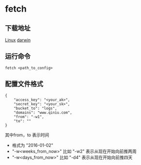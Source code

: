 # fetch

## 下载地址
[Linux](http://devtools.qiniu.com/linux64/fetch)
[darwin](http://devtools.qiniu.com/darwin/fetch)


## 运行命令

```
fetch <path_to_config>
```

## 配置文件格式

```
{
	"access_key": "<your_ak>",
	"secret_key": "<your_sk>",
	"bucket_to": "logs",
	"domains": "www.qiniu.com",
	"from": "-w1",
	"to": ""
}
```

其中from，to 表示时间

* 格式为 "2016-01-02"
* "-w<weeks_from_now>" 比如 "-w2" 表示从现在开始向前推两周
* "-w<days_from_now>" 比如 "-d4" 表示从现在开始向前推四天
